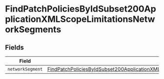 # FindPatchPoliciesByIdSubset200ApplicationXMLScopeLimitationsNetworkSegments


## Fields

| Field                                                                                                                                                                                                             | Type                                                                                                                                                                                                              | Required                                                                                                                                                                                                          | Description                                                                                                                                                                                                       |
| ----------------------------------------------------------------------------------------------------------------------------------------------------------------------------------------------------------------- | ----------------------------------------------------------------------------------------------------------------------------------------------------------------------------------------------------------------- | ----------------------------------------------------------------------------------------------------------------------------------------------------------------------------------------------------------------- | ----------------------------------------------------------------------------------------------------------------------------------------------------------------------------------------------------------------- |
| `networkSegment`                                                                                                                                                                                                  | [FindPatchPoliciesByIdSubset200ApplicationXMLScopeLimitationsNetworkSegmentsNetworkSegment](../../models/operations/findpatchpoliciesbyidsubset200applicationxmlscopelimitationsnetworksegmentsnetworksegment.md) | :heavy_minus_sign:                                                                                                                                                                                                | N/A                                                                                                                                                                                                               |